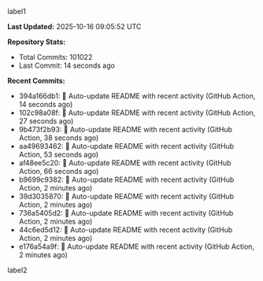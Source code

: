 
label1 
<!-- ACTIVITY_START -->
**Last Updated:** 2025-10-16 09:05:52 UTC

**Repository Stats:**
- Total Commits: 101022
- Last Commit: 14 seconds ago

**Recent Commits:**
- 394a166db1: 🤖 Auto-update README with recent activity (GitHub Action, 14 seconds ago)
- 102c98a08f: 🤖 Auto-update README with recent activity (GitHub Action, 27 seconds ago)
- 9b473f2b93: 🤖 Auto-update README with recent activity (GitHub Action, 38 seconds ago)
- aa49693462: 🤖 Auto-update README with recent activity (GitHub Action, 53 seconds ago)
- af48ee5c20: 🤖 Auto-update README with recent activity (GitHub Action, 66 seconds ago)
- b9699c9382: 🤖 Auto-update README with recent activity (GitHub Action, 2 minutes ago)
- 39d3035870: 🤖 Auto-update README with recent activity (GitHub Action, 2 minutes ago)
- 736a5405d2: 🤖 Auto-update README with recent activity (GitHub Action, 2 minutes ago)
- 44c6ed5d12: 🤖 Auto-update README with recent activity (GitHub Action, 2 minutes ago)
- e176a54a9f: 🤖 Auto-update README with recent activity (GitHub Action, 2 minutes ago)
<!-- ACTIVITY_END -->

label2
